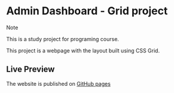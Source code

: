 
# Admin Dashboard - Grid project

> [!NOTE]
> This is a study project for programing course.

This project is a webpage with the layout built using CSS Grid.

## Live Preview

The website is published on [GitHub pages](https://patricia-tirolla.github.io/admin-dashboard/)